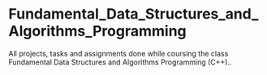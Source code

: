 # Fundamental_Data_Structures_and_Algorithms_Programming
All projects, tasks and assignments done while coursing the class Fundamental Data Structures and Algorithms Programming (C++).. 
